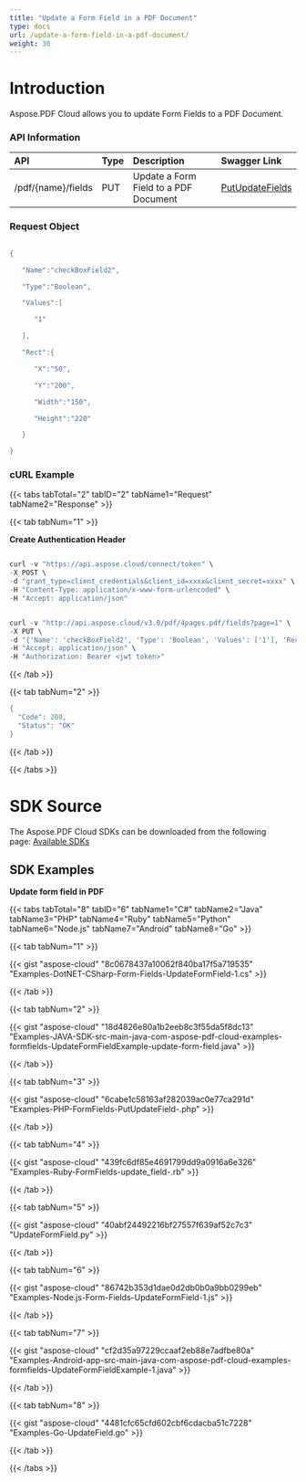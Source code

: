```yaml
---
title: "Update a Form Field in a PDF Document"
type: docs
url: /update-a-form-field-in-a-pdf-document/
weight: 30
---
```


# **Introduction**
Aspose.PDF Cloud allows you to update Form Fields to a PDF Document.
### **API Information**

|**API**|**Type**|**Description**|**Swagger Link**|
| :- | :- | :- | :- |
|/pdf/{name}/fields|PUT|Update a Form Field to a PDF Document|[PutUpdateFields](https://apireference.aspose.cloud/pdf/#!/Fields/PutUpdateFields)|
### **Request Object**
```java

{

   "Name":"checkBoxField2",

   "Type":"Boolean",

   "Values":[

      "1"

   ],

   "Rect":{

      "X":"50",

      "Y":"200",

      "Width":"150",

      "Height":"220"

   }

}

```
### **cURL Example**
{{< tabs tabTotal="2" tabID="2" tabName1="Request" tabName2="Response" >}}

{{< tab tabNum="1" >}}

**Create Authentication Header**

```java

curl -v "https://api.aspose.cloud/connect/token" \
-X POST \
-d "grant_type=client_credentials&client_id=xxxx&client_secret=xxxx" \
-H "Content-Type: application/x-www-form-urlencoded" \
-H "Accept: application/json"

```

```java

curl -v "http://api.aspose.cloud/v3.0/pdf/4pages.pdf/fields?page=1" \
-X PUT \
-d "{'Name': 'checkBoxField2', 'Type': 'Boolean', 'Values': ['1'], 'Rect': {'X': '50', 'Y': '200', 'Width': '150', 'Height': '220'}}" -H "Content-Type: application/json" \
-H "Accept: application/json" \
-H "Authorization: Bearer <jwt token>"

```

{{< /tab >}}

{{< tab tabNum="2" >}}

```java
{  
  "Code": 200,
  "Status": "OK"
}
```

{{< /tab >}}

{{< /tabs >}}
# **SDK Source**
The Aspose.PDF Cloud SDKs can be downloaded from the following page: [Available SDKs](/pdf/available-sdks/)
## **SDK Examples**
**Update form field in PDF**

{{< tabs tabTotal="8" tabID="6" tabName1="C#" tabName2="Java" tabName3="PHP" tabName4="Ruby" tabName5="Python" tabName6="Node.js" tabName7="Android" tabName8="Go" >}}

{{< tab tabNum="1" >}}

{{< gist "aspose-cloud" "8c0678437a10062f840ba17f5a719535" "Examples-DotNET-CSharp-Form-Fields-UpdateFormField-1.cs" >}}

{{< /tab >}}

{{< tab tabNum="2" >}}

{{< gist "aspose-cloud" "18d4826e80a1b2eeb8c3f55da5f8dc13" "Examples-JAVA-SDK-src-main-java-com-aspose-pdf-cloud-examples-formfields-UpdateFormFieldExample-update-form-field.java" >}}

{{< /tab >}}

{{< tab tabNum="3" >}}

{{< gist "aspose-cloud" "6cabe1c58163af282039ac0e77ca291d" "Examples-PHP-FormFields-PutUpdateField-.php" >}}

{{< /tab >}}

{{< tab tabNum="4" >}}

{{< gist "aspose-cloud" "439fc6df85e4691799dd9a0916a6e326" "Examples-Ruby-FormFields-update_field-.rb" >}}

{{< /tab >}}

{{< tab tabNum="5" >}}

{{< gist "aspose-cloud" "40abf24492216bf27557f639af52c7c3" "UpdateFormField.py" >}}

{{< /tab >}}

{{< tab tabNum="6" >}}

{{< gist "aspose-cloud" "86742b353d1dae0d2db0b0a9bb0299eb" "Examples-Node.js-Form-Fields-UpdateFormField-1.js" >}}

{{< /tab >}}

{{< tab tabNum="7" >}}

{{< gist "aspose-cloud" "cf2d35a97229ccaaf2eb88e7adfbe80a" "Examples-Android-app-src-main-java-com-aspose-pdf-cloud-examples-formfields-UpdateFormFieldExample-1.java" >}}

{{< /tab >}}

{{< tab tabNum="8" >}}

{{< gist "aspose-cloud" "4481cfc65cfd602cbf6cdacba51c7228" "Examples-Go-UpdateField.go" >}}

{{< /tab >}}

{{< /tabs >}}
